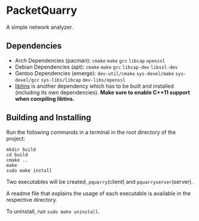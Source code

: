 # PacketQuarry

A simple network analyzer.

## Dependencies

- Arch Dependencies (pacman): `cmake` `make` `gcc` `libcap` `openssl`
- Debian Dependencies (apt): `cmake` `make` `gcc` `libcap-dev` `libssl-dev`
- Gentoo Dependencies (emerge): `dev-util/cmake` `sys-devel/make` `sys-devel/gcc` `sys-libs/libcap` `dev-libs/openssl`
- [libtins](https://github.com/mfontanini/libtins) is another dependency which has to be built and installed (including its own dependencies). **Make sure to enable C++11 support when compiling libtins.**

## Building and Installing

Run the following commands in a terminal in the root directory of the project:
```
mkdir build
cd build
cmake ..
make
sudo make install
```
Two executables will be created, `pquarry`(client) and `pquarryserver`(server).

A readme file that explains the usage of each executable is available in the respective directory.

To uninstall, run `sudo make uninstall`.
